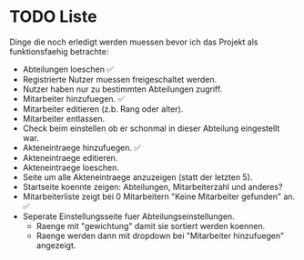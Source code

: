 # TODO Liste 
Dinge die noch erledigt werden muessen bevor ich das Projekt als funktionsfaehig betrachte:

- Abteilungen loeschen ✅
- Registrierte Nutzer muessen freigeschaltet werden.
- Nutzer haben nur zu bestimmten Abteilungen zugriff.
- Mitarbeiter hinzufuegen. ✅
- Mitarbeiter editieren (z.b. Rang oder alter).
- Mitarbeiter entlassen.
- Check beim einstellen ob er schonmal in dieser Abteilung eingestellt war.
- Akteneintraege hinzufuegen. ✅
- Akteneintraege editieren.
- Akteneintraege loeschen.
- Seite um alle Akteneintraege anzuzeigen (statt der letzten 5).
- Startseite koennte zeigen: Abteilungen, Mitarbeiterzahl und anderes?
- Mitarbeiterliste zeigt bei 0 Mitarbeitern "Keine Mitarbeiter gefunden" an. ✅
- Seperate Einstellungsseite fuer Abteilungseinstellungen.
    - Raenge mit "gewichtung" damit sie sortiert werden koennen.
    - Raenge werden dann mit dropdown bei "Mitarbeiter hinzufuegen" angezeigt.